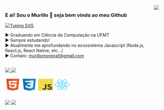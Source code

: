 <img align="right" height="590em" src="https://raw.githubusercontent.com/gist/murillom/817a37ebbf3c7978a16fcf2a2582a5c6/raw/2f822a34063431e00c887830b7adee33c031c9a5/githubcard.svg">

### E aí! Sou o Murillo 🐺 seja bem vindo ao meu Github
[![Typing SVG](https://readme-typing-svg.herokuapp.com/?lines=Desenvolvedor+Front-end;Front-end+Developer)](https://git.io/typing-svg)

► Graduando em Ciência da Computação na UFMT<br>
► Sempre estudando!<br>
► Atualmente me aprofundando no ecossistema Javascript (Node.js, React.js, React Native, etc...) <br>
► Contato: <a href="mailto:murillomoreiraf@gmail.com">murillomoreiraf@gmail.com</a>

<!-- Github Stats -->
<div><br>
  <a href="https://github.com/murillom">
  <img height="160" src="https://github-readme-stats.vercel.app/api?username=murillom&show_icons=true&theme=react&include_all_commits=true&count_private=true"/>
  <img height="160" src="https://github-readme-stats.vercel.app/api/top-langs/?username=murillom&layout=compact&langs_count-16&theme=react"/>
</div>

<!-- Dev icons -->
<div style="display: inline-block"><br>
  <img align="center" alt="murillo-html5" height="40" width="50" src="https://raw.githubusercontent.com/devicons/devicon/master/icons/html5/html5-original.svg"/>
  <img align="center" alt="murillo-css3" height="40" width="50" src="https://raw.githubusercontent.com/devicons/devicon/master/icons/css3/css3-original.svg"/>
  <img align="center" alt="murillo-js" height="40" width="50" src="https://raw.githubusercontent.com/devicons/devicon/master/icons/javascript/javascript-original.svg"/>
  <img align="center" alt="murillo-js" height="40" width="50" src="https://raw.githubusercontent.com/devicons/devicon/master/icons/react/react-original.svg"/>
</div>

##

<!-- Social Badges -->
<div>
  <a href="https://linkedin.com/in/murillofelix" target="_blank"><img src="https://img.shields.io/badge/LinkedIn-0077B5?style=for-the-badge&logo=linkedin&logoColor=white"/></a>
  <a href="https://instagram.com/murillomoreiraf" target="_blank"><img src="https://img.shields.io/badge/Instagram-E4405F?style=for-the-badge&logo=instagram&logoColor=white"/></a>
</div>







<!--
**murillom/murillom** is a ✨ _special_ ✨ repository because its `README.md` (this file) appears on your GitHub profile.

Here are some ideas to get you started:

- 🔭 I’m currently working on ...
- 🌱 I’m currently learning ...
- 👯 I’m looking to collaborate on ...
- 🤔 I’m looking for help with ...
- 💬 Ask me about ...
- 📫 How to reach me: ...
- 😄 Pronouns: ...
- ⚡ Fun fact: ...
-->
